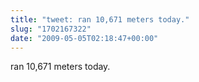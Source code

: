 ```yaml
---
title: "tweet: ran 10,671 meters today."
slug: "1702167322"
date: "2009-05-05T02:18:47+00:00"
---
```

ran 10,671 meters today.